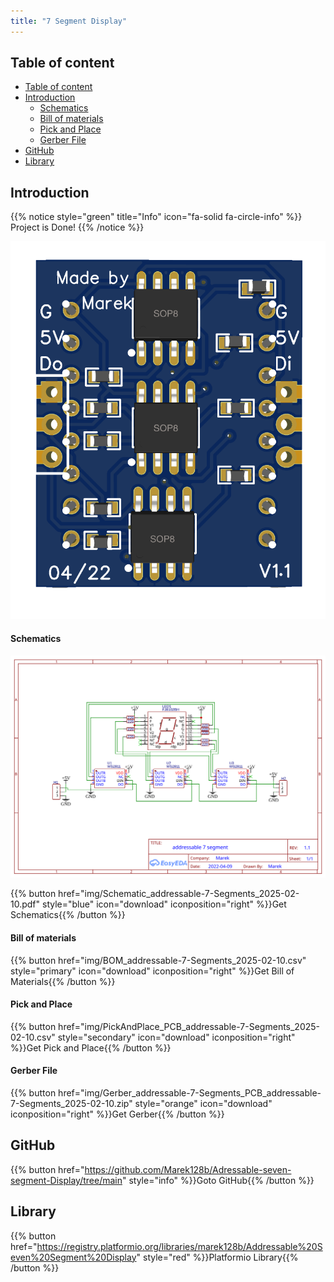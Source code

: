 ```yaml
---
title: "7 Segment Display"
---
```


## Table of content
<!-- TOC tocDepth:2..3 chapterDepth:2..6 --> 
- [Table of content](#table-of-content)
- [Introduction](#introduction)
    - [Schematics](#schematics)
    - [Bill of materials](#bill-of-materials)
    - [Pick and Place](#pick-and-place)
    - [Gerber File](#gerber-file)
- [GitHub](#github)
- [Library](#library)
<!-- /TOC -->


## Introduction

{{% notice style="green" title="Info" icon="fa-solid fa-circle-info" %}}
Project is Done!
{{% /notice %}}

![image3d](img/7SegmentDisplay-v1.1-back-3d%20noGreen.png)


#### Schematics
![image3d](img/Schematic_addressable-7-Segments_2025-02-10.svg)

{{% button href="img/Schematic_addressable-7-Segments_2025-02-10.pdf" style="blue" icon="download" iconposition="right" %}}Get Schematics{{% /button %}}

#### Bill of materials
{{% button href="img/BOM_addressable-7-Segments_2025-02-10.csv" style="primary" icon="download" iconposition="right" %}}Get Bill of Materials{{% /button %}}

#### Pick and Place
{{% button href="img/PickAndPlace_PCB_addressable-7-Segments_2025-02-10.csv" style="secondary" icon="download" iconposition="right" %}}Get Pick and Place{{% /button %}}

#### Gerber File
{{% button href="img/Gerber_addressable-7-Segments_PCB_addressable-7-Segments_2025-02-10.zip" style="orange" icon="download" iconposition="right" %}}Get Gerber{{% /button %}}

## GitHub 
{{% button href="https://github.com/Marek128b/Adressable-seven-segment-Display/tree/main" style="info" %}}Goto GitHub{{% /button %}}

## Library
{{% button href="https://registry.platformio.org/libraries/marek128b/Addressable%20Seven%20Segment%20Display" style="red" %}}Platformio Library{{% /button %}}

